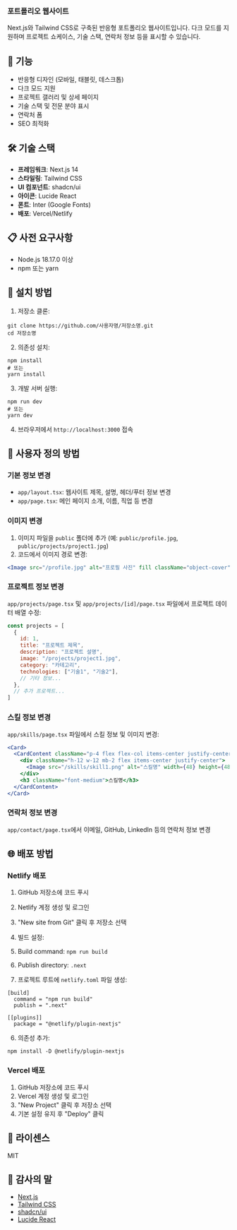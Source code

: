 ### 포트폴리오 웹사이트

Next.js와 Tailwind CSS로 구축된 반응형 포트폴리오 웹사이트입니다. 다크 모드를 지원하며 프로젝트 쇼케이스, 기술 스택, 연락처 정보 등을 표시할 수 있습니다.

## 🚀 기능

- 반응형 디자인 (모바일, 태블릿, 데스크톱)
- 다크 모드 지원
- 프로젝트 갤러리 및 상세 페이지
- 기술 스택 및 전문 분야 표시
- 연락처 폼
- SEO 최적화


## 🛠️ 기술 스택

- **프레임워크**: Next.js 14
- **스타일링**: Tailwind CSS
- **UI 컴포넌트**: shadcn/ui
- **아이콘**: Lucide React
- **폰트**: Inter (Google Fonts)
- **배포**: Vercel/Netlify


## 📋 사전 요구사항

- Node.js 18.17.0 이상
- npm 또는 yarn


## 🔧 설치 방법

1. 저장소 클론:

```shellscript
git clone https://github.com/사용자명/저장소명.git
cd 저장소명
```


2. 의존성 설치:

```shellscript
npm install
# 또는
yarn install
```


3. 개발 서버 실행:

```shellscript
npm run dev
# 또는
yarn dev
```


4. 브라우저에서 `http://localhost:3000` 접속


## 📝 사용자 정의 방법

### 기본 정보 변경

- `app/layout.tsx`: 웹사이트 제목, 설명, 헤더/푸터 정보 변경
- `app/page.tsx`: 메인 페이지 소개, 이름, 직업 등 변경


### 이미지 변경

1. 이미지 파일을 `public` 폴더에 추가 (예: `public/profile.jpg`, `public/projects/project1.jpg`)
2. 코드에서 이미지 경로 변경:

```javascriptreact
<Image src="/profile.jpg" alt="프로필 사진" fill className="object-cover" />
```




### 프로젝트 정보 변경

`app/projects/page.tsx` 및 `app/projects/[id]/page.tsx` 파일에서 프로젝트 데이터 배열 수정:

```javascript
const projects = [
  {
    id: 1,
    title: "프로젝트 제목",
    description: "프로젝트 설명",
    image: "/projects/project1.jpg",
    category: "카테고리",
    technologies: ["기술1", "기술2"],
    // 기타 정보...
  },
  // 추가 프로젝트...
]
```

### 스킬 정보 변경

`app/skills/page.tsx` 파일에서 스킬 정보 및 이미지 변경:

```javascriptreact
<Card>
  <CardContent className="p-4 flex flex-col items-center justify-center text-center">
    <div className="h-12 w-12 mb-2 flex items-center justify-center">
      <Image src="/skills/skill1.png" alt="스킬명" width={48} height={48} />
    </div>
    <h3 className="font-medium">스킬명</h3>
  </CardContent>
</Card>
```

### 연락처 정보 변경

`app/contact/page.tsx`에서 이메일, GitHub, LinkedIn 등의 연락처 정보 변경

## 🌐 배포 방법

### Netlify 배포

1. GitHub 저장소에 코드 푸시
2. Netlify 계정 생성 및 로그인
3. "New site from Git" 클릭 후 저장소 선택
4. 빌드 설정:

1. Build command: `npm run build`
2. Publish directory: `.next`



5. 프로젝트 루트에 `netlify.toml` 파일 생성:

```plaintext
[build]
  command = "npm run build"
  publish = ".next"

[[plugins]]
  package = "@netlify/plugin-nextjs"
```


6. 의존성 추가:

```shellscript
npm install -D @netlify/plugin-nextjs
```




### Vercel 배포

1. GitHub 저장소에 코드 푸시
2. Vercel 계정 생성 및 로그인
3. "New Project" 클릭 후 저장소 선택
4. 기본 설정 유지 후 "Deploy" 클릭


## 📄 라이센스

MIT

## 🙏 감사의 말

- [Next.js](https://nextjs.org/)
- [Tailwind CSS](https://tailwindcss.com/)
- [shadcn/ui](https://ui.shadcn.com/)
- [Lucide React](https://lucide.dev/)
